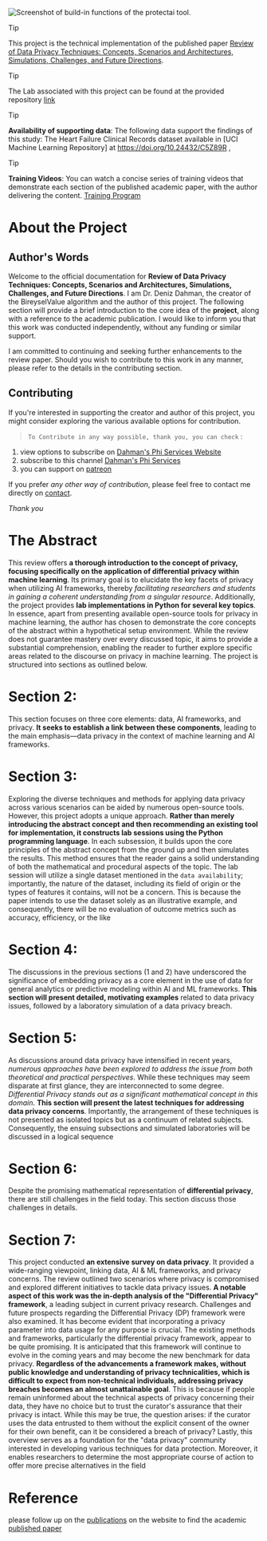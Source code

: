 ![Screenshot of build-in functions of the protectai tool.](https://raw.githubusercontent.com/dahmansphi/differential_privacy_with_ai_and_ml/main/assets/privacy_upd.jpg)

 
> [!TIP]
> This project is the technical implementation of the published paper [Review of Data Privacy Techniques: Concepts, Scenarios and Architectures, Simulations, Challenges, and Future Directions](https://dahmansphi.com/publications/).

> [!TIP]
> The Lab associated with this project can be found at the provided repository [link](https://github.com/dahmansphi/differential_privacy_with_ai_and_ml/blob/main/lab/diff_privacy.ipynb)


> [!TIP]
> __Availability of supporting data__: The following data support the findings of this study: The Heart Failure Clinical Records dataset available in [UCI Machine Learning Repository] at https://doi.org/10.24432/C5Z89R ,


> [!TIP]
> __Training Videos__: You can watch a concise series of training videos that demonstrate each section of the published academic paper, with the author delivering the content. [Training Program](https://www.youtube.com/playlist?list=PLhej4kLpU4j1hwYLVCjQYeGvnTUaJ7_JG)

# About the Project
## Author's Words
Welcome to the official documentation for **Review of Data Privacy Techniques: Concepts, Scenarios and Architectures, Simulations, Challenges, and Future Directions**. I am Dr. Deniz Dahman, the creator of the BireyselValue algorithm and the author of this project. The following section will provide a brief introduction to the core idea of the __project__, along with a reference to the academic publication. I would like to inform you that this work was conducted independently, without any funding or similar support. 

I am committed to continuing and seeking further enhancements to the review paper. Should you wish to contribute to this work in any manner, please refer to the details in the contributing section.  
  
## Contributing 

If you're interested in supporting the creator and author of this project, you might consider exploring the various available options for contribution.

> `To Contribute in any way possible, thank you, you can check` :

1. view options to subscribe on [Dahman's Phi Services Website](https://dahmansphi.com/subscriptions/)
2. subscribe to this channel [Dahman's Phi Services](https://www.youtube.com/@dahmansphi)     
3. you can support on [patreon](https://patreon.com/user?u=118924481) 


If you prefer *any other way of contribution*, please feel free to contact me directly on [contact](https://dahmansphi.com/contact/). 

*Thank you*

# The Abstract

This review offers __a thorough introduction to the concept of privacy, focusing specifically on the application of differential privacy within machine learning__. Its primary goal is to elucidate the key facets of privacy when utilizing AI frameworks, thereby _facilitating researchers and students in gaining a coherent understanding from a singular resource_. Additionally, the project provides __lab implementations in Python for several key topics__. In essence, apart from presenting available open-source tools for privacy in machine learning, the author has chosen to demonstrate the core concepts of the abstract within a hypothetical setup environment. While the review does not guarantee mastery over every discussed topic, it aims to provide a substantial comprehension, enabling the reader to further explore specific areas related to the discourse on privacy in machine learning. The project is structured into sections as outlined below.

# Section 2:
This section focuses on three core elements: data, AI frameworks, and privacy. __It seeks to establish a link between these components__, leading to the main emphasis—data privacy in the context of machine learning and AI frameworks.

# Section 3:
Exploring the diverse techniques and methods for applying data privacy across various scenarios can be aided by numerous open-source tools. However, this project adopts a unique approach. __Rather than merely introducing the abstract concept and then recommending an existing tool for implementation, it constructs lab sessions using the Python programming language__. In each subsession, it builds upon the core principles of the abstract concept from the ground up and then simulates the results. This method ensures that the reader gains a solid understanding of both the mathematical and procedural aspects of the topic.
The lab session will utilize a single dataset mentioned in the `data availability`; importantly, the nature of the dataset, including its field of origin or the types of features it contains, will not be a concern. This is because the paper intends to use the dataset solely as an illustrative example, and consequently, there will be no evaluation of outcome metrics such as accuracy, efficiency, or the like

# Section 4:
The discussions in the previous sections (1 and 2) have underscored the significance of embedding privacy as a core element in the use of data for general analytics or predictive modeling within AI and ML frameworks. __This section will present detailed, motivating examples__ related to data privacy issues, followed by a laboratory simulation of a data privacy breach.

# Section 5:
As discussions around data privacy have intensified in recent years, _numerous approaches have been explored to address the issue from both theoretical and practical perspectives_. While these techniques may seem disparate at first glance, they are interconnected to some degree. _Differential Privacy stands out as a significant mathematical concept in this domain_. __This section will present the latest techniques for addressing data privacy concerns__. Importantly, the arrangement of these techniques is not presented as isolated topics but as a continuum of related subjects. Consequently, the ensuing subsections and simulated laboratories will be discussed in a logical sequence

# Section 6:
Despite the promising mathematical representation of __differential privacy__, there are still challenges in the field today. This section discuss those challenges in details.

# Section 7:
This project conducted __an extensive survey on data privacy__. It provided a wide-ranging viewpoint, linking data, AI & ML frameworks, and privacy concerns. The review outlined two scenarios where privacy is compromised and explored different initiatives to tackle data privacy issues. __A notable aspect of this work was the in-depth analysis of the "Differential Privacy" framework__, a leading subject in current privacy research. Challenges and future prospects regarding the Differential Privacy (DP) framework were also examined. It has become evident that incorporating a privacy parameter into data usage for any purpose is crucial. The existing methods and frameworks, particularly the differential privacy framework, appear to be quite promising. It is anticipated that this framework will continue to evolve in the coming years and may become the new benchmark for data privacy. __Regardless of the advancements a framework makes, without public knowledge and understanding of privacy technicalities, which is difficult to expect from non-technical individuals, addressing privacy breaches becomes an almost unattainable goal__. This is because if people remain uninformed about the technical aspects of privacy concerning their data, they have no choice but to trust the curator's assurance that their privacy is intact. While this may be true, the question arises: if the curator uses the data entrusted to them without the explicit consent of the owner for their own benefit, can it be considered a breach of privacy? Lastly, this overview serves as a foundation for the "data privacy" community interested in developing various techniques for data protection. Moreover, it enables researchers to determine the most appropriate course of action to offer more precise alternatives in the field


# Reference

please follow up on the [publications](https://dahmansphi.com/publications/) on the website to find the academic [published paper](https://www.scienceopen.com/hosted-document?doi=10.14293/PR2199.000936.v1)
 
 
